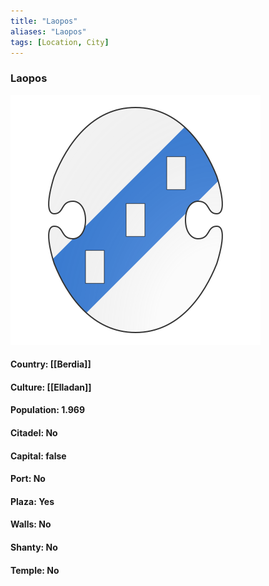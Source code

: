 ```yaml
---
title: "Laopos"
aliases: "Laopos"
tags: [Location, City]
---
```

### Laopos
![](attachment/6a584e8ef97d770250324e1625f15ecb.svg)

#### Country: [[Berdia]]

#### Culture: [[Elladan]]

#### Population: 1.969

#### Citadel: No

#### Capital: false

#### Port: No

#### Plaza: Yes

#### Walls: No

#### Shanty: No

#### Temple: No

